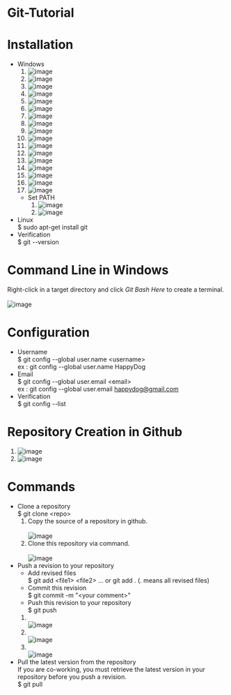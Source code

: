 # Git-Tutorial

# Installation
- Windows
  1. ![image](https://github.com/devildonkey1392/Git-Tutorial/blob/main/Pic/windows_download.png)  
  2. ![image](https://github.com/devildonkey1392/Git-Tutorial/blob/main/Pic/git_setup_1.png)  
  3. ![image](https://github.com/devildonkey1392/Git-Tutorial/blob/main/Pic/git_setup_2.png)  
  4. ![image](https://github.com/devildonkey1392/Git-Tutorial/blob/main/Pic/git_setup_3.png)  
  5. ![image](https://github.com/devildonkey1392/Git-Tutorial/blob/main/Pic/git_setup_4.png)  
  6. ![image](https://github.com/devildonkey1392/Git-Tutorial/blob/main/Pic/git_setup_5.png)  
  7. ![image](https://github.com/devildonkey1392/Git-Tutorial/blob/main/Pic/git_setup_6.png)  
  8. ![image](https://github.com/devildonkey1392/Git-Tutorial/blob/main/Pic/git_setup_7.png)  
  9. ![image](https://github.com/devildonkey1392/Git-Tutorial/blob/main/Pic/git_setup_8.png)  
  10. ![image](https://github.com/devildonkey1392/Git-Tutorial/blob/main/Pic/git_setup_9.png)  
  11. ![image](https://github.com/devildonkey1392/Git-Tutorial/blob/main/Pic/git_setup_10.png)  
  12. ![image](https://github.com/devildonkey1392/Git-Tutorial/blob/main/Pic/git_setup_11.png)  
  13. ![image](https://github.com/devildonkey1392/Git-Tutorial/blob/main/Pic/git_setup_12.png)  
  14. ![image](https://github.com/devildonkey1392/Git-Tutorial/blob/main/Pic/git_setup_13.png)  
  15. ![image](https://github.com/devildonkey1392/Git-Tutorial/blob/main/Pic/git_setup_14.png)  
  16. ![image](https://github.com/devildonkey1392/Git-Tutorial/blob/main/Pic/git_setup_15.png)  
  17. ![image](https://github.com/devildonkey1392/Git-Tutorial/blob/main/Pic/git_setup_16.png)  
  - Set PATH
    1. ![image](https://github.com/devildonkey1392/Git-Tutorial/blob/main/Pic/set_path_1.png)  
    2. ![image](https://github.com/devildonkey1392/Git-Tutorial/blob/main/Pic/set_path_2.png)  
- Linux  
  $ sudo apt-get install git  
- Verification  
  $ git --version  

# Command Line in Windows  
Right-click in a target directory and click *Git Bash Here* to create a terminal.  
<br/>![image](https://github.com/devildonkey1392/Git-Tutorial/blob/main/Pic/cmdline.png)  
  
# Configuration
- Username  
  $ git config --global user.name \<username\>  
  ex : git config --global user.name HappyDog  
- Email  
  $ git config --global user.email \<email\>  
  ex : git config --global user.email happydog@gmail.com  
- Verification  
  $ git config --list  

# Repository Creation in Github
1. ![image](https://github.com/devildonkey1392/Git-Tutorial/blob/main/Pic/repo_1.png)  
2. ![image](https://github.com/devildonkey1392/Git-Tutorial/blob/main/Pic/repo_2.png)  
  
# Commands
- Clone a repository  
  $ git clone \<repo\>  
  1. Copy the source of a repository in github.  
  <br/>![image](https://github.com/devildonkey1392/Git-Tutorial/blob/main/Pic/clone_1.png)  
  2. Clone this repository via command.  
  <br/>![image](https://github.com/devildonkey1392/Git-Tutorial/blob/main/Pic/clone_2.png)  
- Push a revision to your repository  
  - Add revised files  
    $ git add \<file1\> \<file2\> ...  or git add . (. means all revised files)  
  - Commit this revision  
    $ git commit -m "\<your comment\>"  
  - Push this revision to your repository  
    $ git push  
  1. </br>![image](https://github.com/devildonkey1392/Git-Tutorial/blob/main/Pic/push_1.png)  
  2. </br>![image](https://github.com/devildonkey1392/Git-Tutorial/blob/main/Pic/push_2.png)  
  3. </br>![image](https://github.com/devildonkey1392/Git-Tutorial/blob/main/Pic/push_3.png)  
- Pull the latest version from the repository  
  If you are co-working, you must retrieve the latest version in your repository before you push a revision.  
  $ git pull  
